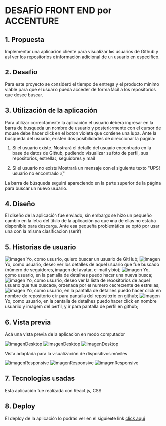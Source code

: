 # DESAFÍO FRONT END por ACCENTURE

## 1. Propuesta

Implementar una aplicación cliente para visualizar los usuarios de Github y así ver los repositorios e información
adicional de un usuario en especifico.

## 2. Desafio

Para este proyecto se consideró el tiempo de entrega y el producto minimo viable para que el usuario pueda acceder
de forma fácil a los repositorios que desee buscar.

## 3. Utilización de la aplicación

Para utilizar correctamente la aplicación el usuario debera ingresar en la barra de busqueda un nombre de usuario
y posteriormente con el cursor de mouse debe hacer click en el boton violeta que contiene una lupa. 
Ante la búsqueda del usuario, existen dos posibilidades de direccionar la pagina:

1. Si el usuario existe.
Mostrará el detalle del usuario encontrado en la base de datos de Github, pudiendo visualizar su foto de perfil, sus repositorios, estrellas, seguidores y mail

2. Si el usuario no existe
Mostrará un mensaje con el siguiente texto "UPS! usuario no encontrado :("

La barra de búsqueda seguirá apareciendo en la parte superior de la página para buscar un nuevo usuario.

## 4. Diseño

El diseño de la aplicación fue enviado, sin embargo se hizo un pequeño cambio en la letra del titulo de la aplicación
ya que una de ellas no estaba disponible para descarga. Ante esa pequeña problemática se optó por usar una con la misma clasificacion (serif)

## 5. Historias de usuario

![imagen](/src/img/chincheta) Yo, como usuario, quiero buscar un usuario de GitHub;
![imagen](/src/img/chincheta) Yo, como usuario, deseo ver los detalles de aquel usuario que fue buscado (número de seguidores, imagen del avatar, e-mail y bio);
![imagen](/src/img/chincheta) Yo, como usuario, en la pantalla de detalhes puedo hacer una nueva busca;
![imagen](/src/img/chincheta) Yo, como usuario, deseo ver la lista de repositorios de aquel usuario que fue buscado, ordenada por el número decreciente de estrellas;
![imagen](/src/img/chincheta) Yo, como usuario, en la pantalla de detalhes puedo hacer click en nombre de repositorio e ir para pantalla del repositorio en github;
![imagen](/src/img/chincheta) Yo, como usuario, en la pantalla de detalhes puedo hacer click en nombre usuariio y imagem del perfil, y ir para pantalla de perfil en github;

## 6. Vista previa

Acá una vista previa de la aplicacion en modo computador

![imagenDesktop](/src/img/home)
![imagenDesktop](/src/img/resultdesk)
![imagenDesktop](/src/img/notfoundDesk)

Vista adaptada para la visualización de dispositivos móviles

![imagenResponsive](/src/img/homeresponsive)
![imagenResponsive](/src/img/resultresponsive)
![imagenResponsive](/src/img/notfoundresponsive)


## 7. Tecnologías usadas

Esta aplicación fue realizada con React.js, CSS

## 8. Deploy

El deploy de la aplicación lo podrás ver en el siguiente link
[click aqui](https://)


